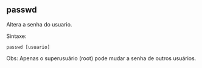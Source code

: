 ## passwd

Altera a senha do usuario.

Sintaxe: 

	passwd [usuario]

Obs: Apenas o superusuário (root) pode mudar a senha de
outros usuários.



